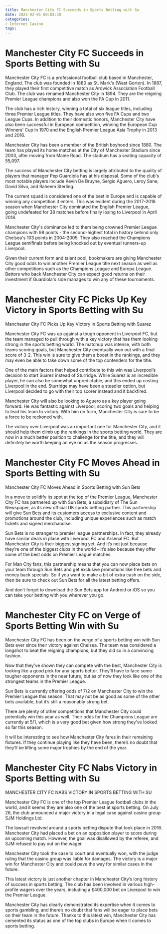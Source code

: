 ```yaml
---
title: Manchester City FC Succeeds in Sports Betting with Su
date: 2023-02-01 00:03:38
categories:
- Internet Casino
tags:
---
```



#  Manchester City FC Succeeds in Sports Betting with Su

Manchester City FC is a professional football club based in Manchester, England. The club was founded in 1880 as St. Mark's (West Gorton). In 1887, they played their first competitive match as Ardwick Association Football Club. The club was renamed Manchester City in 1894. They are the reigning Premier League champions and also won the FA Cup in 2011.

The club has a rich history, winning a total of six league titles, including three Premier League titles. They have also won five FA Cups and two League Cups. In addition to their domestic honors, Manchester City have also been successful in European competition, winning the European Cup Winners' Cup in 1970 and the English Premier League Asia Trophy in 2013 and 2016.

Manchester City has been a member of the British boyhood since 1880. The team has played its home matches at the City of Manchester Stadium since 2003, after moving from Maine Road. The stadium has a seating capacity of 55,097.

The success of Manchester City betting is largely attributed to the quality of players that manager Pep Guardiola has at his disposal. Some of the club's most notable players include Kevin De Bruyne, Sergio Aguero, Leroy Sane, David Silva, and Raheem Sterling.

The current squad is considered one of the best in Europe and is capable of winning any competition it enters. This was evident during the 2017-2018 season when Manchester City dominated the English Premier League, going undefeated for 38 matches before finally losing to Liverpool in April 2018.

Manchester City's dominance led to them being crowned Premier League champions with 98 points - the second-highest total in history behind only Chelsea's 103 points in 2004-2005. They also reached the Champions League semifinals before being knocked out by eventual runners-up Liverpool.

Given their current form and talent pool, bookmakers are giving Manchester City good odds to win another Premier League title next season as well as other competitions such as the Champions League and Europa League. Bettors who back Manchester City can expect good returns on their investment if Guardiola's side manages to win any of these tournaments.

#  Manchester City FC Picks Up Key Victory in Sports Betting with Su

Manchester City FC Picks Up Key Victory in Sports Betting with Suarez

Manchester City FC was up against a tough opponent in Liverpool FC, but the team managed to pull through with a key victory that has them looking strong in the sports betting world. The matchup was intense, with both teams scoring goals, but Manchester City eventually won out with a final score of 3-2. This win is sure to give them a boost in the rankings, and they may even be able to take down some of the top contenders for the title.

One of the main factors that helped contribute to this win was Liverpool’s decision to start Suarez instead of Sturridge. While Suarez is an incredible player, he can also be somewhat unpredictable, and this ended up costing Liverpool in the end. Sturridge may have been a steadier option, but Liverpool decided to go with their top scorer instead and it backfired.

Manchester City will also be looking to Aguero as a key player going forward. He was fantastic against Liverpool, scoring two goals and helping to lead his team to victory. With him on form, Manchester City is sure to be a force to be reckoned with.

The victory over Liverpool was an important one for Manchester City, and it should help them climb up the rankings in the sports betting world. They are now in a much better position to challenge for the title, and they will definitely be worth keeping an eye on as the season progresses.

#  Manchester City FC Moves Ahead in Sports Betting with Su

Manchester City FC Moves Ahead in Sports Betting with Sun Bets

In a move to solidify its spot at the top of the Premier League, Manchester City FC has partnered up with Sun Bets, a subsidiary of The Sun Newspaper, as its new official UK sports betting partner. This partnership will give Sun Bets and its customers access to exclusive content and promotions around the club, including unique experiences such as match tickets and signed merchandise.

Sun Bets is no stranger to premier league partnerships. In fact, they already have similar deals in place with Liverpool FC and Arsenal FC. But Manchester City is their biggest signing yet. And it’s not just because they’re one of the biggest clubs in the world – it’s also because they offer some of the best odds on Premier League matches.

For Man City fans, this partnership means that you can now place bets on your team through Sun Bets and get exclusive promotions like free bets and money back specials. So if you want to make a bit of extra cash on the side, then be sure to check out Sun Bets for all the latest betting offers.

And don’t forget to download the Sun Bets app for Android or iOS so you can take your betting with you wherever you go.

#  Manchester City FC on Verge of Sports Betting Win with Su

Manchester City FC has been on the verge of a sports betting win with Sun Bets ever since their victory against Chelsea. The team was considered a longshot to beat the reigning champions, but they did so in a convincing fashion.

Now that they’ve shown they can compete with the best, Manchester City is looking like a good pick for any sports bettor. They’ll have to face some tougher opponents in the near future, but as of now they look like one of the strongest teams in the Premier League.

Sun Bets is currently offering odds of 7/2 on Manchester City to win the Premier League this season. That may not be as good as some of the other bets available, but it’s still a reasonably strong bet.

There are plenty of other competitions that Manchester City could potentially win this year as well. Their odds for the Champions League are currently at 5/1, which is a very good bet given how strong they’ve looked so far this season.

It will be interesting to see how Manchester City fares in their remaining fixtures. If they continue playing like they have been, there’s no doubt that they’ll be lifting some major trophies by the end of the year.

#  Manchester City FC Nabs Victory in Sports Betting with Su

MANCHESTER CITY FC NABS VICTORY IN SPORTS BETTING WITH SU

Manchester City FC is one of the top Premier League football clubs in the world, and it seems they are also one of the best at sports betting. On July 26, the club announced a major victory in a legal case against casino group SJM Holdings Ltd.

The lawsuit revolved around a sports betting dispute that took place in 2016. Manchester City had placed a bet on an opposition player to score during an upcoming match. However, the goal was disallowed by the referee, and SJM refused to pay out on the wager.

Manchester City took the case to court and eventually won, with the judge ruling that the casino group was liable for damages. The victory is a major win for Manchester City and could pave the way for similar cases in the future.

This latest victory is just another chapter in Manchester City’s long history of success in sports betting. The club has been involved in various high-profile wagers over the years, including a £400,000 bet on Liverpool to win the Premier League.

Manchester City has clearly demonstrated its expertise when it comes to sports gambling, and there’s no doubt that fans will be eager to place bets on their team in the future. Thanks to this latest win, Manchester City has cemented its status as one of the top clubs in Europe when it comes to sports betting.